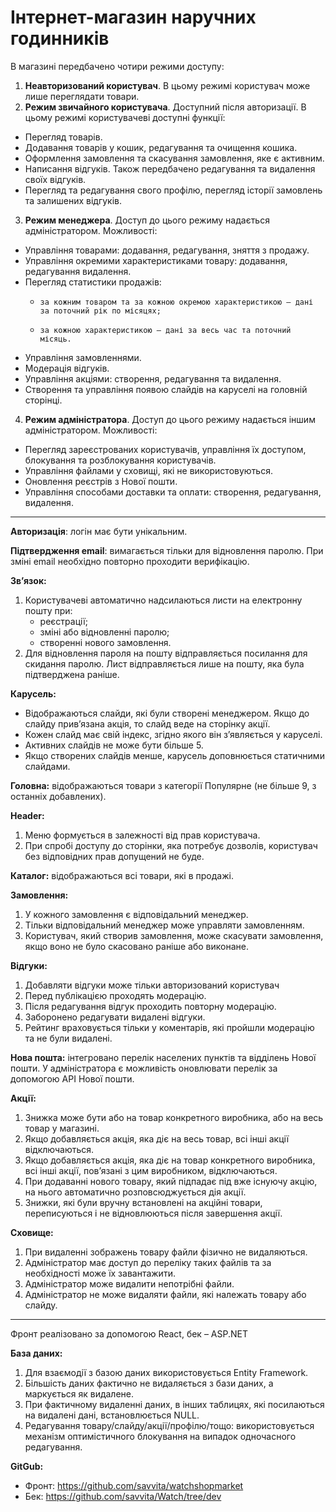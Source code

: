 # Інтернет-магазин наручних годинників

В магазині передбачено чотири режими доступу:
1. **Неавторизований користувач**. В цьому режимі користувач може лише переглядати товари.
2. **Режим звичайного користувача**. Доступний після авторизації. В цьому режимі користувачеві доступні функції:
  -    Перегляд товарів.
  -    Додавання товарів у кошик, редагування та очищення кошика.
  -    Оформлення замовлення та скасування замовлення, яке є активним.
  -    Написання відгуків. Також передбачено редагування та видалення своїх відгуків.
  -    Перегляд та редагування свого профілю, перегляд історії замовлень та залишених відгуків.
3. **Режим менеджера**. Доступ до цього режиму надається адміністратором. Можливості:
  -   Управління товарами: додавання, редагування, зняття з продажу.
  -   Управління окремими характеристиками товару: додавання, редагування видалення.
  -   Перегляд статистики продажів:
      -     за кожним товаром та за кожною окремою характеристикою – дані за поточний рік по місяцях;
      -     за кожною характеристикою – дані за весь час та поточний місяць.
  -  Управління замовленнями.
  -  Модерація відгуків.
  -  Управління акціями: створення, редагування та видалення.
  -  Створення та управління появою слайдів на каруселі на головній сторінці.
4. **Режим адміністратора**. Доступ до цього режиму надається іншим адміністратором. Можливості:
  -  Перегляд зареєстрованих користувачів, управління їх доступом, блокування та розблокування користувачів.
  -  Управління файлами у сховищі, які не використовуються.
  -  Оновлення реєстрів з Нової пошти.
  -  Управління способами доставки та оплати: створення, редагування, видалення.
____________________________

**Авторизація**: логін має бути унікальним.

**Підтвердження email**: вимагається тільки для відновлення паролю. При зміні email необхідно повторно проходити верифікацію.

**Зв’язок:**
1. Користувачеві автоматично надсилаються листи на електронну пошту при:
    - реєстрації;
    - зміні або відновленні паролю;
    - створенні нового замовлення.
2. Для відновлення пароля на пошту відправляється посилання для скидання паролю. Лист відправляється лише на пошту, яка була підтверджена раніше.

**Карусель:**
  -  Відображаються слайди, які були створені менеджером. Якщо до слайду прив’язана акція, то слайд веде на сторінку акції.
  -  Кожен слайд має свій індекс, згідно якого він з’являється у каруселі.
  -  Активних слайдів не може бути більше 5.
  -  Якщо створених слайдів менше, карусель доповнюється статичними слайдами.

**Головна:** відображаються товари з категорії Популярне (не більше 9, з останніх добавлених).

**Header:**
1. Меню формується в залежності від прав користувача.
2. При спробі доступу до сторінки, яка потребує дозволів, користувач без відповідних прав допущений не буде.

**Каталог:** відображаються всі товари, які в продажі.

**Замовлення:**
1. У кожного замовлення є відповідальний менеджер.
2. Тільки відповідальний менеджер може управляти замовленням. 
3. Користувач, який створив замовлення, може скасувати замовлення, якщо воно не було скасовано раніше або виконане.
    
**Відгуки:**
1. Добавляти відгуки може тільки авторизований користувач
2. Перед публікацією проходять модерацію.
3. Після редагування відгук проходить повторну модерацію.
4. Заборонено редагувати видалені відгуки.
5. Рейтинг враховується тільки у коментарів, які пройшли модерацію та не були видалені.

**Нова пошта:** інтегровано перелік населених пунктів та відділень Нової пошти. У адміністратора є можливість оновлювати перелік за допомогою API Нової пошти.

**Акції:**
1. Знижка може бути або на товар конкретного виробника, або на весь товар у магазині.
2. Якщо добавляється акція, яка діє на весь товар, всі інші акції відключаються.
3. Якщо добавляється акція, яка діє на товар конкретного виробника, всі інші акції, пов’язані з цим виробником, відключаються.
4. При додаванні нового товару, який підпадає під вже існуючу акцію, на нього автоматично розповсюджується дія акції. 
5. Знижки, які були вручну встановлені на акційні товари, переписуються і не відновлюються після завершення акції.

**Сховище:**
1. При видаленні зображень товару файли фізично не видаляються.
2. Адміністратор має доступ до переліку таких файлів та за необхідності може їх завантажити.
3. Адміністратор може видалити непотрібні файли.
4. Адміністратор не може видаляти файли, які належать товару або слайду.

____________________________
Фронт реалізовано за допомогою React, бек – ASP.NET

**База даних:**
1. Для взаємодії з базою даних використовується Entity Framework.
2. Більшість даних фактично не видаляється з бази даних, а маркується як видалене.
3. При фактичному видаленні даних, в інших таблицях, які посилаються на видалені дані, встановлюється NULL.
4. Редагування товару/слайду/акції/профілю/тощо: використовується механізм оптимістичного блокування на випадок одночасного редагування.

**GitGub:**
- Фронт: https://github.com/savvita/watchshopmarket
- Бек: https://github.com/savvita/Watch/tree/dev

